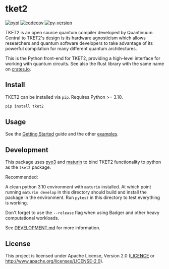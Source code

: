 # tket2

[![pypi][]](https://pypi.org/project/tket2/)
[![codecov][]](https://codecov.io/gh/CQCL/tket2)
[![py-version][]](https://pypi.org/project/tket2/)

  [codecov]: https://img.shields.io/codecov/c/gh/CQCL/tket2?logo=codecov
  [py-version]: https://img.shields.io/pypi/pyversions/tket2
  [pypi]: https://img.shields.io/pypi/v/tket2

TKET2 is an open source quantum compiler developed by Quantinuum. Central to
TKET2's design is its hardware agnosticism which allows researchers and quantum
software developers to take advantage of its powerful compilation for many
different quantum architectures.

This is the Python front-end for TKET2, providing a high-level interface for working with quantum circuits.
See also the Rust library with the same name on [crates.io](https://crates.io/crates/tket2).


## Install

TKET2 can be installed via `pip`. Requires Python >= 3.10.

```sh
pip install tket2
```

## Usage

See the [Getting Started][getting-started] guide and the other [examples].

  [getting-started]: https://github.com/CQCL/tket2/blob/main/tket2-py/examples/1-Getting-Started.ipynb
  [examples]: https://github.com/CQCL/tket2/blob/main/tket2-py/examples/

## Development

This package uses [pyo3](https://pyo3.rs/v0.16.4/) and
[maturin](https://github.com/PyO3/maturin) to bind TKET2 functionality to
python as the `tket2` package.

Recommended:

A clean python 3.10 environment with `maturin` installed. At which point running
`maturin develop` in this directory should build and install the package in the
environment. Run `pytest` in this directory to test everything is working.

Don't forget to use the `--release` flag when using Badger and other heavy
computational workloads.

See [DEVELOPMENT.md] for more information.

  [DEVELOPMENT.md]: https://github.com/CQCL/tket2/blob/main/DEVELOPMENT.md


## License

This project is licensed under Apache License, Version 2.0 ([LICENCE][] or http://www.apache.org/licenses/LICENSE-2.0).

  [LICENCE]: ./LICENCE
